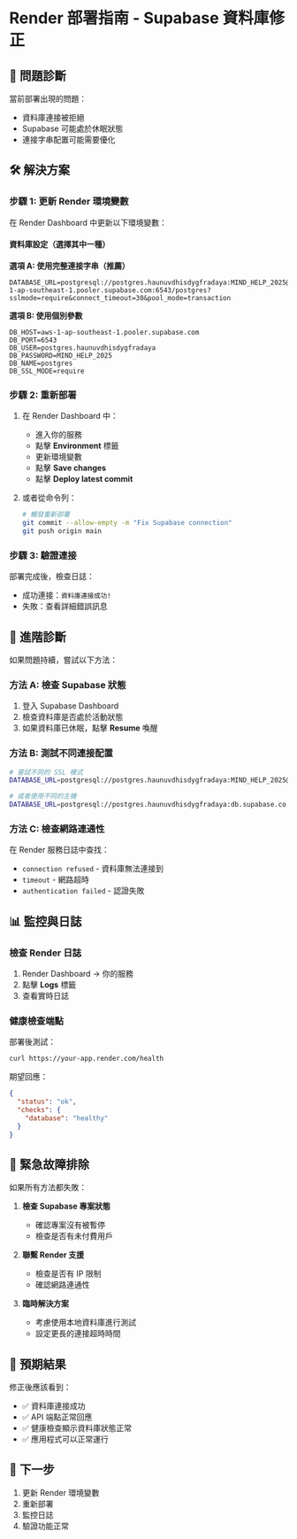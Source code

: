 # Render 部署指南 - Supabase 資料庫修正

## 🚨 問題診斷

當前部署出現的問題：
- 資料庫連接被拒絕
- Supabase 可能處於休眠狀態
- 連接字串配置可能需要優化

## 🛠️ 解決方案

### 步驟 1: 更新 Render 環境變數

在 Render Dashboard 中更新以下環境變數：

#### 資料庫設定（選擇其中一種）

**選項 A: 使用完整連接字串（推薦）**
```
DATABASE_URL=postgresql://postgres.haunuvdhisdygfradaya:MIND_HELP_2025@aws-1-ap-southeast-1.pooler.supabase.com:6543/postgres?sslmode=require&connect_timeout=30&pool_mode=transaction
```

**選項 B: 使用個別參數**
```
DB_HOST=aws-1-ap-southeast-1.pooler.supabase.com
DB_PORT=6543
DB_USER=postgres.haunuvdhisdygfradaya
DB_PASSWORD=MIND_HELP_2025
DB_NAME=postgres
DB_SSL_MODE=require
```

### 步驟 2: 重新部署

1. 在 Render Dashboard 中：
   - 進入你的服務
   - 點擊 **Environment** 標籤
   - 更新環境變數
   - 點擊 **Save changes**
   - 點擊 **Deploy latest commit**

2. 或者從命令列：
   ```bash
   # 觸發重新部署
   git commit --allow-empty -m "Fix Supabase connection"
   git push origin main
   ```

### 步驟 3: 驗證連接

部署完成後，檢查日誌：
- 成功連接：`資料庫連接成功!`
- 失敗：查看詳細錯誤訊息

## 🔧 進階診斷

如果問題持續，嘗試以下方法：

### 方法 A: 檢查 Supabase 狀態

1. 登入 Supabase Dashboard
2. 檢查資料庫是否處於活動狀態
3. 如果資料庫已休眠，點擊 **Resume** 喚醒

### 方法 B: 測試不同連接配置

```bash
# 嘗試不同的 SSL 模式
DATABASE_URL=postgresql://postgres.haunuvdhisdygfradaya:MIND_HELP_2025@aws-1-ap-southeast-1.pooler.supabase.com:6543/postgres?sslmode=disable

# 或者使用不同的主機
DATABASE_URL=postgresql://postgres.haunuvdhisdygfradaya:db.supabase.co:5432/postgres?sslmode=require
```

### 方法 C: 檢查網路連通性

在 Render 服務日誌中查找：
- `connection refused` - 資料庫無法連接到
- `timeout` - 網路超時
- `authentication failed` - 認證失敗

## 📊 監控與日誌

### 檢查 Render 日誌
1. Render Dashboard → 你的服務
2. 點擊 **Logs** 標籤
3. 查看實時日誌

### 健康檢查端點
部署後測試：
```bash
curl https://your-app.render.com/health
```

期望回應：
```json
{
  "status": "ok",
  "checks": {
    "database": "healthy"
  }
}
```

## 🚨 緊急故障排除

如果所有方法都失敗：

1. **檢查 Supabase 專案狀態**
   - 確認專案沒有被暫停
   - 檢查是否有未付費用戶

2. **聯繫 Render 支援**
   - 檢查是否有 IP 限制
   - 確認網路連通性

3. **臨時解決方案**
   - 考慮使用本地資料庫進行測試
   - 設定更長的連接超時時間

## 📝 預期結果

修正後應該看到：
- ✅ 資料庫連接成功
- ✅ API 端點正常回應
- ✅ 健康檢查顯示資料庫狀態正常
- ✅ 應用程式可以正常運行

## 🔄 下一步

1. 更新 Render 環境變數
2. 重新部署
3. 監控日誌
4. 驗證功能正常
